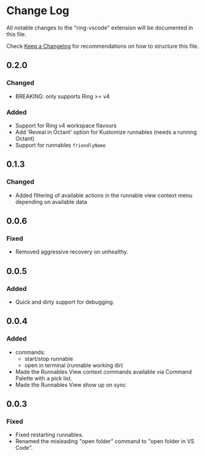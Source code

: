 # Change Log

All notable changes to the "ring-vscode" extension will be documented in this file.

Check [Keep a Changelog](http://keepachangelog.com/) for recommendations on how to structure this file.

## 0.2.0
### Changed
- BREAKING: only supports Ring >= v4

### Added
- Support for Ring v4 workspace flavours
- Add 'Reveal in Octant' option for Kustomize runnables (needs a running Octant)
- Support for runnables `friendlyName`

## 0.1.3
### Changed
- Added filtering of available actions in the runnable view context menu depending on available data

## 0.0.6
### Fixed
- Removed aggressive recovery on unhealthy.

## 0.0.5
### Added
- Quick and dirty support for debugging.

## 0.0.4
### Added
- commands:
  - start/stop runnable
  - open in terminal (runnable working dir)
- Made the Runnables View context commands available via Command Palette with a pick list.
- Made the Runnables View show up on sync
 
## 0.0.3
### Fixed
- Fixed restarting runnables.
- Renamed the misleading "open folder" command to "open folder in VS Code".

